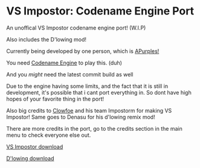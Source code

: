# VS Impostor: Codename Engine Port
An unoffical VS Impostor codename engine port! (W.I.P)

Also includes the D'lowing mod!

Currently being developed by one person, which is [APurples!](https://twitter.com/fake_apurples)

You need [Codename Engine](https://github.com/FNF-CNE-Devs/CodenameEngine) to play this. (duh)

And you *might* need the latest commit build as well

Due to the engine having some limits, and the fact that it is still in development, it's possible that i cant port everything in. So dont have high hopes of your favorite thing in the port!

Also big credits to [Clowfoe](https://twitter.com/clowfoe) and his team Impostorm for making VS Impostor!
Same goes to Denasu for his d'lowing remix mod!

There are more credits in the port, go to the credits section in the main menu to check everyone else out.

[VS Impostor download](https://gamebanana.com/mods/55652)

[D'lowing download](https://gamebanana.com/mods/386576)